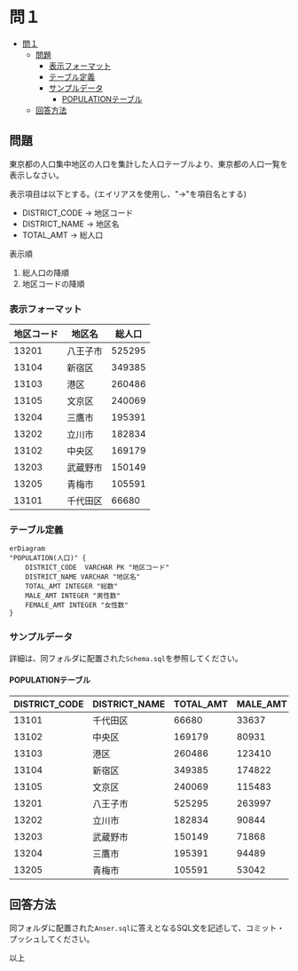 # 問１

- [問１](#問１)
  - [問題](#問題)
    - [表示フォーマット](#表示フォーマット)
    - [テーブル定義](#テーブル定義)
    - [サンプルデータ](#サンプルデータ)
      - [POPULATIONテーブル](#populationテーブル)
  - [回答方法](#回答方法)

## 問題

東京都の人口集中地区の人口を集計した人口テーブルより、東京都の人口一覧を表示しなさい。

表示項目は以下とする。(エイリアスを使用し、"→"を項目名とする)

* DISTRICT_CODE → 地区コード
* DISTRICT_NAME → 地区名
* TOTAL_AMT → 総人口

表示順

1. 総人口の降順
2. 地区コードの降順

### 表示フォーマット

| 地区コード | 地区名  | 総人口    |
| ----- | ---- | ------ |
| 13201 | 八王子市 | 525295 |
| 13104 | 新宿区  | 349385 |
| 13103 | 港区   | 260486 |
| 13105 | 文京区  | 240069 |
| 13204 | 三鷹市  | 195391 |
| 13202 | 立川市  | 182834 |
| 13102 | 中央区  | 169179 |
| 13203 | 武蔵野市 | 150149 |
| 13205 | 青梅市  | 105591 |
| 13101 | 千代田区 | 66680  |

### テーブル定義

```mermaid
erDiagram
"POPULATION(人口)" {
    DISTRICT_CODE  VARCHAR PK "地区コード"
    DISTRICT_NAME VARCHAR "地区名"
    TOTAL_AMT INTEGER "総数"
    MALE_AMT INTEGER "男性数"
    FEMALE_AMT INTEGER "女性数"
}
```

### サンプルデータ

詳細は、同フォルダに配置された`Schema.sql`を参照してください。

#### POPULATIONテーブル

| DISTRICT_CODE | DISTRICT_NAME | TOTAL_AMT | MALE_AMT | FEMALE_AMT |
|---------------|---------------|-----------|----------|------------|
| 13101         | 千代田区          | 66680     | 33637    | 33043      |
| 13102         | 中央区           | 169179    | 80931    | 88248      |
| 13103         | 港区            | 260486    | 123410   | 137076     |
| 13104         | 新宿区           | 349385    | 174822   | 174563     |
| 13105         | 文京区           | 240069    | 115483   | 124586     |
| 13201         | 八王子市          | 525295    | 263997   | 261298     |
| 13202         | 立川市           | 182834    | 90844    | 91990      |
| 13203         | 武蔵野市          | 150149    | 71868    | 78281      |
| 13204         | 三鷹市           | 195391    | 94489    | 100902     |
| 13205         | 青梅市           | 105591    | 53042    | 52549      |

## 回答方法

同フォルダに配置された`Anser.sql`に答えとなるSQL文を記述して、コミット・プッシュしてください。

以上
